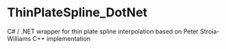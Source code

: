 # ThinPlateSpline_DotNet
C# / .NET wrapper for thin plate spline interpolation based on Peter Stroia-Williams C++ implementation
